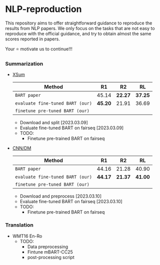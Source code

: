 # NLP-reproduction
This repository aims to offer straightforward guidance to reproduce the results from 
NLP papers. We only focus on the tasks that are not easy to reproduce with the official 
guidance, and try to obtain almost the same scores reported in papers. 

Your ⭐ motivate us to continue!!!

### Summarization
* [XSum](summarization/README.xsum.md)

  Method |     R1     |    R2     | RL
  ---|:----------:|:---------:|:---:
  `BART paper` |   45.14    | **22.27** | **37.25** 
  `evaluate fine-tuned BART (our)` | **45.20**  |   21.91   | 36.69
  `finetune pre-tuned BART (our)` |  | |

  * Download and split [2023.03.09]
  * Evaluate fine-tuned BART on fairseq [2023.03.09]
  * TODO: 
    * Finetune pre-trained BART on fairseq

* [CNN/DM](summarization/README.cnndm.md)

  Method |    R1     |    R2     | RL
  ---|:---------:|:---------:|:---:
  `BART paper` |   44.16   |   21.28   | 40.90 
  `evaluate fine-tuned BART (our)` | **44.17** | **21.37** | **41.00**
  `finetune pre-tuned BART (our)` |           |           |

  * Download and preprocess [2023.03.10]
  * Evaluate fine-tuned BART on fairseq [2023.03.10]
  * TODO:
    * Finetune pre-trained BART on fairseq


### Translation
* WMT16 En-Ro  
  * TODO:
    * Data preprocessing
    * Fintune mBART-CC25 
    * post-processing script